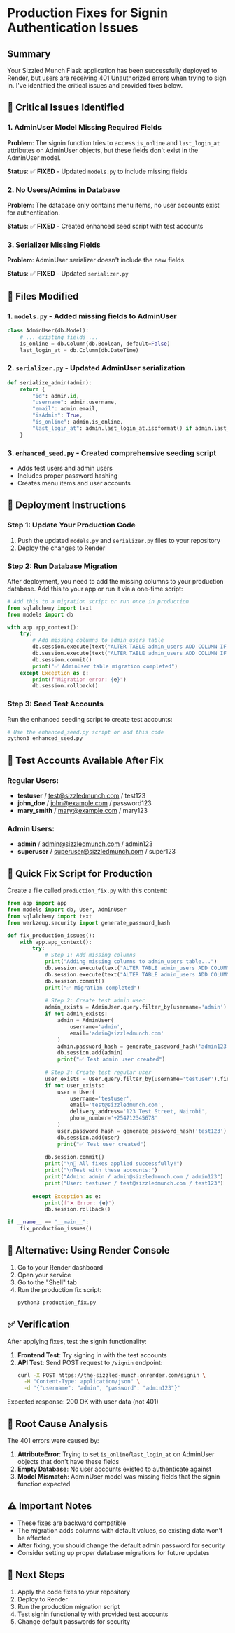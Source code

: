 # Production Fixes for Signin Authentication Issues

## Summary
Your Sizzled Munch Flask application has been successfully deployed to Render, but users are receiving 401 Unauthorized errors when trying to sign in. I've identified the critical issues and provided fixes below.

## 🚨 Critical Issues Identified

### 1. AdminUser Model Missing Required Fields
**Problem**: The signin function tries to access `is_online` and `last_login_at` attributes on AdminUser objects, but these fields don't exist in the AdminUser model.

**Status**: ✅ **FIXED** - Updated `models.py` to include missing fields

### 2. No Users/Admins in Database  
**Problem**: The database only contains menu items, no user accounts exist for authentication.

**Status**: ✅ **FIXED** - Created enhanced seed script with test accounts

### 3. Serializer Missing Fields
**Problem**: AdminUser serializer doesn't include the new fields.

**Status**: ✅ **FIXED** - Updated `serializer.py`

## 🔧 Files Modified

### 1. `models.py` - Added missing fields to AdminUser
```python
class AdminUser(db.Model):
    # ... existing fields ...
    is_online = db.Column(db.Boolean, default=False)
    last_login_at = db.Column(db.DateTime)
```

### 2. `serializer.py` - Updated AdminUser serialization
```python
def serialize_admin(admin):
    return {
        "id": admin.id,
        "username": admin.username,
        "email": admin.email,
        "isAdmin": True,
        "is_online": admin.is_online,
        "last_login_at": admin.last_login_at.isoformat() if admin.last_login_at else None
    }
```

### 3. `enhanced_seed.py` - Created comprehensive seeding script
- Adds test users and admin users
- Includes proper password hashing
- Creates menu items and user accounts

## 🚀 Deployment Instructions

### Step 1: Update Your Production Code
1. Push the updated `models.py` and `serializer.py` files to your repository
2. Deploy the changes to Render

### Step 2: Run Database Migration
After deployment, you need to add the missing columns to your production database. Add this to your app or run it via a one-time script:

```python
# Add this to a migration script or run once in production
from sqlalchemy import text
from models import db

with app.app_context():
    try:
        # Add missing columns to admin_users table
        db.session.execute(text("ALTER TABLE admin_users ADD COLUMN IF NOT EXISTS is_online BOOLEAN DEFAULT FALSE"))
        db.session.execute(text("ALTER TABLE admin_users ADD COLUMN IF NOT EXISTS last_login_at TIMESTAMP"))
        db.session.commit()
        print("✅ AdminUser table migration completed")
    except Exception as e:
        print(f"Migration error: {e}")
        db.session.rollback()
```

### Step 3: Seed Test Accounts
Run the enhanced seeding script to create test accounts:

```python
# Use the enhanced_seed.py script or add this code
python3 enhanced_seed.py
```

## 🧪 Test Accounts Available After Fix

### Regular Users:
- **testuser** / test@sizzledmunch.com / test123
- **john_doe** / john@example.com / password123  
- **mary_smith** / mary@example.com / mary123

### Admin Users:
- **admin** / admin@sizzledmunch.com / admin123
- **superuser** / superuser@sizzledmunch.com / super123

## 🔗 Quick Fix Script for Production

Create a file called `production_fix.py` with this content:

```python
from app import app
from models import db, User, AdminUser
from sqlalchemy import text
from werkzeug.security import generate_password_hash

def fix_production_issues():
    with app.app_context():
        try:
            # Step 1: Add missing columns
            print("Adding missing columns to admin_users table...")
            db.session.execute(text("ALTER TABLE admin_users ADD COLUMN IF NOT EXISTS is_online BOOLEAN DEFAULT FALSE"))
            db.session.execute(text("ALTER TABLE admin_users ADD COLUMN IF NOT EXISTS last_login_at TIMESTAMP"))
            db.session.commit()
            print("✅ Migration completed")
            
            # Step 2: Create test admin user
            admin_exists = AdminUser.query.filter_by(username='admin').first()
            if not admin_exists:
                admin = AdminUser(
                    username='admin',
                    email='admin@sizzledmunch.com'
                )
                admin.password_hash = generate_password_hash('admin123')
                db.session.add(admin)
                print("✅ Test admin user created")
            
            # Step 3: Create test regular user  
            user_exists = User.query.filter_by(username='testuser').first()
            if not user_exists:
                user = User(
                    username='testuser',
                    email='test@sizzledmunch.com',
                    delivery_address='123 Test Street, Nairobi',
                    phone_number='+254712345678'
                )
                user.password_hash = generate_password_hash('test123')
                db.session.add(user)
                print("✅ Test user created")
            
            db.session.commit()
            print("\n🎉 All fixes applied successfully!")
            print("\nTest with these accounts:")
            print("Admin: admin / admin@sizzledmunch.com / admin123")
            print("User: testuser / test@sizzledmunch.com / test123")
            
        except Exception as e:
            print(f"❌ Error: {e}")
            db.session.rollback()

if __name__ == "__main__":
    fix_production_issues()
```

## 🔄 Alternative: Using Render Console

1. Go to your Render dashboard
2. Open your service
3. Go to the "Shell" tab
4. Run the production fix script:
   ```bash
   python3 production_fix.py
   ```

## ✅ Verification

After applying fixes, test the signin functionality:

1. **Frontend Test**: Try signing in with the test accounts
2. **API Test**: Send POST request to `/signin` endpoint:
   ```bash
   curl -X POST https://the-sizzled-munch.onrender.com/signin \
     -H "Content-Type: application/json" \
     -d '{"username": "admin", "password": "admin123"}'
   ```

Expected response: 200 OK with user data (not 401)

## 🎯 Root Cause Analysis

The 401 errors were caused by:
1. **AttributeError**: Trying to set `is_online`/`last_login_at` on AdminUser objects that don't have these fields
2. **Empty Database**: No user accounts existed to authenticate against
3. **Model Mismatch**: AdminUser model was missing fields that the signin function expected

## ⚠️ Important Notes

- These fixes are backward compatible
- The migration adds columns with default values, so existing data won't be affected
- After fixing, you should change the default admin password for security
- Consider setting up proper database migrations for future updates

## 🔧 Next Steps

1. Apply the code fixes to your repository
2. Deploy to Render
3. Run the production migration script
4. Test signin functionality with provided test accounts
5. Change default passwords for security
